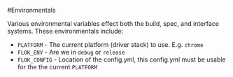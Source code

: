 #Environmentals

Various environmental variables effect both the build, spec, and interface systems.  These environmentals include:
  * `PLATFORM` - The current platform (driver stack) to use. E.g. `chrome`
  * `FLOK_ENV` - Are we in `debug` or `release`
  * `FLOK_CONFIG` - Location of the config.yml, this config.yml must be usable for the the current `PLATFORM`
